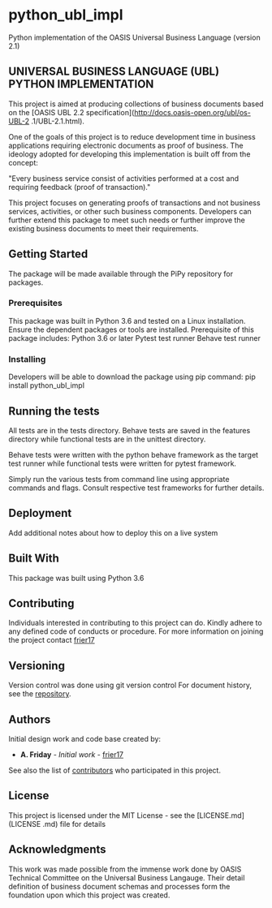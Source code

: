 # python_ubl_impl
Python implementation of the OASIS Universal Business Language (version 2.1)

## UNIVERSAL BUSINESS LANGUAGE (UBL) PYTHON IMPLEMENTATION

This project is aimed at producing collections of business documents based on
 the [OASIS UBL 2.2 specification](http://docs.oasis-open.org/ubl/os-UBL-2
 .1/UBL-2.1.html).

 One of the goals of this project is to reduce development time in business
 applications requiring electronic documents as proof of business. The
 ideology adopted for developing this implementation is built off from the
 concept:

 "Every business service consist of activities performed at a cost and
requiring feedback (proof of transaction)."

This project focuses on generating proofs of transactions and not
business services, activities, or other such business components. Developers
can further extend this package to meet such needs or further improve the
existing business documents to meet their requirements.

## Getting Started

The package will be made available through the PiPy repository for packages.

### Prerequisites

This package was built in Python 3.6 and tested on a Linux installation.
Ensure the dependent packages or tools are installed. Prerequisite of this
package includes:
Python 3.6 or later
Pytest test runner
Behave test runner

### Installing

Developers will be able to download the package using pip command:
pip install python_ubl_impl


## Running the tests

All tests are in the tests directory. Behave tests are saved in the features
directory while functional tests are in the unittest directory.

Behave tests were written with the python behave framework as the target test
 runner while functional tests were written for pytest framework.

Simply run the various tests from command line using appropriate commands and
 flags. Consult respective test frameworks for further details.

## Deployment

Add additional notes about how to deploy this on a live system

## Built With
This package was built using Python 3.6

## Contributing
Individuals interested in contributing to this project can do. Kindly adhere
to any defined code of conducts or procedure. For more information on
joining the project contact [frier17](https://github.com/frier17)

## Versioning
Version control was done using git version control
For document history, see the [repository](https://github.com/frier17/python_ubl_impl).

## Authors
Initial design work and code base created by:
* **A. Friday** - *Initial work* - [frier17](https://github.com/frier17)

See also the list of [contributors](https://github.com/frier17/python_ubl_impl) who
participated in this project.

## License

This project is licensed under the MIT License - see the [LICENSE.md](LICENSE
.md) file for details

## Acknowledgments
This work was made possible from the immense work done by OASIS Technical
Committee on the Universal Business Langauge. Their detail definition of
business document schemas and processes form the foundation upon which this
project was created.

